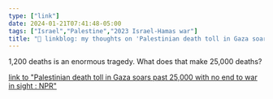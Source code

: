 ```yaml
---
type: ["link"]
date: 2024-01-21T07:41:48-05:00
tags: ["Israel","Palestine","2023 Israel-Hamas war"]
title: "🔗 linkblog: my thoughts on 'Palestinian death toll in Gaza soars past 25,000 with no end to war in sight : NPR'"
---
```

1,200 deaths is an enormous tragedy. What does that make 25,000 deaths?

[link to "Palestinian death toll in Gaza soars past 25,000 with no end to war in sight : NPR"](https://www.npr.org/2024/01/21/1225883522/palestinian-death-toll-soars-past-25-000-in-gaza-with-no-end-to-war-in-sight)
